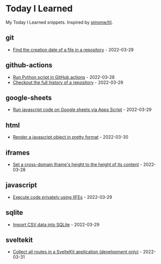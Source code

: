 # Today I Learned

My Today I Learned snippets. Inspired by [simonw/til](https://github.com/simonw/til).

<!-- entries: start -->

## git

- [Find the creation date of a file in a repository](git/get-date-of-first-commit.md) - 2022-03-29

## github-actions

- [Run Python script in GitHub actions](github-actions/run-python-script.md) - 2022-03-28
- [Checkout the full history of a repository](github-actions/checkout-full-history-of-repo.md) - 2022-03-29

## google-sheets

- [Run javascript code on Google sheets via Apps Script](google-sheets/run-js-via-app-scripts.md) - 2022-03-29

## html

- [Render a javascript object in pretty format](html/render-js-object-in-pretty-format.md) - 2022-03-30

## iframes

- [Set a cross-domain iframe's height to the height of its content](iframes/set-iframe-height-to-the-height-of-its-content.md) - 2022-03-28

## javascript

- [Execute code privately using IIFEs](javascript/execute-code-privately-using-iifes.md) - 2022-03-29

## sqlite

- [Import CSV data into SQLite](sqlite/import-csv-data-into-sqlite.md) - 2022-03-29

## sveltekit

- [Collect all routes in a SvelteKit application (development only)](sveltekit/collect-all-routes.md) - 2022-03-31

